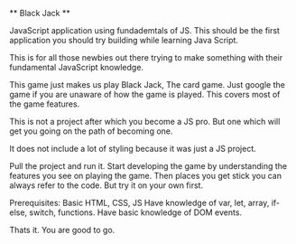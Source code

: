 ** Black Jack **

JavaScript application using fundademtals of JS.
This should be the first application you should try building while learning Java Script.

This is for all those newbies out there trying to make something with their fundamental JavaScript knowledge.

This game just makes us play Black Jack, The card game. Just google the game if you are unaware of how the game is played. This covers most of the game features.

This is not a project after which you become a JS pro. But one which will get you going on the path of becoming one.

It does not include a lot of styling because it was just a JS project.

Pull the project and run it. Start developing the game by understanding the features you see on playing the game. Then places you get stick you can always refer to the code. But try it on your own first. 

Prerequisites:
Basic HTML, CSS, JS
Have knowledge of var, let, array, if-else, switch, functions. 
Have basic knowledge of DOM events.

Thats it. You are good to go. 
